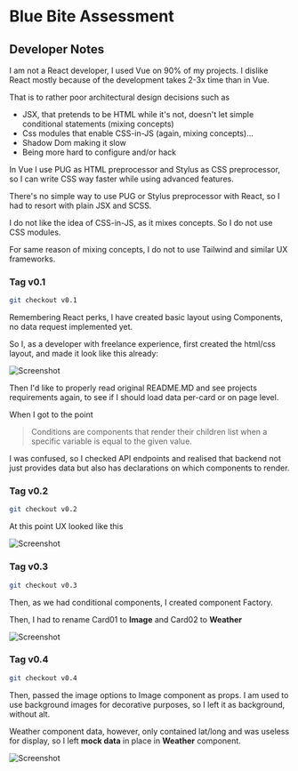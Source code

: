 # Blue Bite Assessment

## Developer Notes

I am not a React developer, I used Vue on 90% of my projects.
I dislike React mostly because of the development takes 2-3x time than in Vue.

That is to rather poor architectural design decisions such as

* JSX, that pretends to be HTML while it's not, doesn't let simple conditional statements (mixing concepts)
* Css modules that enable CSS-in-JS (again, mixing concepts)...
* Shadow Dom making it slow
* Being more hard to configure and/or hack

In Vue I use PUG as HTML preprocessor and Stylus as CSS preprocessor, so I can write CSS way faster while using advanced features.

There's no simple way to use PUG or Stylus preprocessor with React, so I had to resort with plain JSX and SCSS.

I do not like the idea of CSS-in-JS, as it mixes concepts. So I do not use CSS modules.

For same reason of mixing concepts, I do not to use Tailwind and similar UX frameworks.

### Tag v0.1

```bash
git checkout v0.1
```

Remembering React perks, I have created basic layout using Components, no data request implemented yet.

So I, as a developer with freelance experience, first created the html/css layout, and made it look like this already:

![Screenshot](/readme-screenshot-001.png)

Then I'd like to properly read original README.MD and see projects requirements again, to see if I should load data per-card or on page level.

When I got to the point

> Conditions are components that render their children list when a specific variable is equal to the given value.

I was confused, so I checked API endpoints and realised that backend not just provides data but also has declarations on which components to render.


### Tag v0.2

```bash
git checkout v0.2
```

At this point UX looked like this

![Screenshot](/readme-screenshot-002.png)

### Tag v0.3

```bash
git checkout v0.3
```

Then, as we had conditional components, I created component Factory.

Then, I had to rename Card01 to **Image** and Card02 to **Weather**

![Screenshot](/readme-screenshot-003.png)

### Tag v0.4

```bash
git checkout v0.4
```

Then, passed the image options to Image component as props. I am used to use background images for decorative purposes, so I left it as background, without alt.

Weather component data, however, only contained lat/long and was useless for display, so I left **mock data** in place in **Weather** component.

![Screenshot](/readme-screenshot-004.png)
